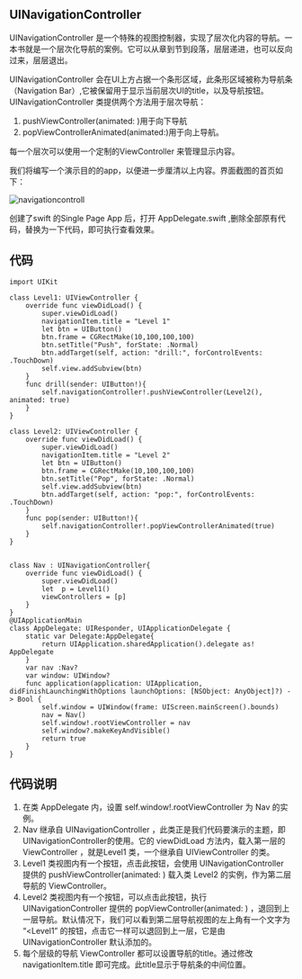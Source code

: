 ## UINavigationController

UINavigationController 是一个特殊的视图控制器，实现了层次化内容的导航。一本书就是一个层次化导航的案例。它可以从章到节到段落，层层递进，也可以反向过来，层层退出。

UINavigationController 会在UI上方占据一个条形区域，此条形区域被称为导航条（Navigation Bar）,它被保留用于显示当前层次UI的title，以及导航按钮。UINavigationController 类提供两个方法用于层次导航：

1. pushViewController(animated: )用于向下导航
2. popViewControllerAnimated(animated:)用于向上导航。

每一个层次可以使用一个定制的ViewController 来管理显示内容。

我们将编写一个演示目的的app，以便进一步厘清以上内容。界面截图的首页如下：

![navigationcontroll](navigationcontroll.png)

创建了swift 的Single Page App 后，打开 AppDelegate.swift ,删除全部原有代码，替换为一下代码，即可执行查看效果。

## 代码

    import UIKit

    class Level1: UIViewController {
        override func viewDidLoad() {
            super.viewDidLoad()
            navigationItem.title = "Level 1"
            let btn = UIButton()
            btn.frame = CGRectMake(10,100,100,100)
            btn.setTitle("Push", forState: .Normal)
            btn.addTarget(self, action: "drill:", forControlEvents: .TouchDown)
            self.view.addSubview(btn)
        }
        func drill(sender: UIButton!){
            self.navigationController!.pushViewController(Level2(), animated: true)
        }
    }

    class Level2: UIViewController {
        override func viewDidLoad() {
            super.viewDidLoad()
            navigationItem.title = "Level 2"
            let btn = UIButton()
            btn.frame = CGRectMake(10,100,100,100)
            btn.setTitle("Pop", forState: .Normal)
            self.view.addSubview(btn)
            btn.addTarget(self, action: "pop:", forControlEvents: .TouchDown)
        }
        func pop(sender: UIButton!){
            self.navigationController!.popViewControllerAnimated(true)
        }
    }


    class Nav : UINavigationController{
        override func viewDidLoad() {
            super.viewDidLoad()
            let  p = Level1()
            viewControllers = [p]
        }
    }
    @UIApplicationMain
    class AppDelegate: UIResponder, UIApplicationDelegate {
        static var Delegate:AppDelegate{
            return UIApplication.sharedApplication().delegate as! AppDelegate
        }
        var nav :Nav?
        var window: UIWindow?
        func application(application: UIApplication, didFinishLaunchingWithOptions launchOptions: [NSObject: AnyObject]?) -> Bool {
            self.window = UIWindow(frame: UIScreen.mainScreen().bounds)
            nav = Nav()
            self.window!.rootViewController = nav
            self.window?.makeKeyAndVisible()
            return true
        }
    }

## 代码说明

1. 在类 AppDelegate 内，设置 self.window!.rootViewController  为 Nav 的实例。
2. Nav 继承自 UINavigationController ，此类正是我们代码要演示的主题，即 UINavigationController的使用。它的 viewDidLoad 方法内，载入第一层的 ViewController ，就是Level1 类，一个继承自 UIViewController 的类。
3. Level1 类视图内有一个按钮，点击此按钮，会使用  UINavigationController 提供的 pushViewController(animated: ) 载入类 Level2 的实例，作为第二层导航的 ViewController。
4. Level2 类视图内有一个按钮，可以点击此按钮，执行 UINavigationController 提供的 popViewController(animated: ) ，退回到上一层导航。默认情况下，我们可以看到第二层导航视图的左上角有一个文字为 “<Level1” 的按钮，点击它一样可以退回到上一层，它是由 UINavigationController 默认添加的。
5. 每个层级的导航 ViewController 都可以设置导航的title。通过修改  navigationItem.title 即可完成。此title显示于导航条的中间位置。





